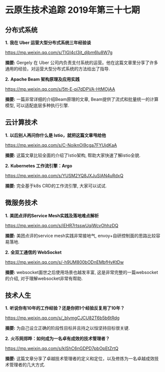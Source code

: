 # 云原生技术追踪 2019年第三十七期
## 分布式系统
**1.** **我在 Uber 运营大型分布式系统三年经验谈**

https://mp.weixin.qq.com/s/TIGI4cI3jt_djbm6Iu8W7g

**摘要:** Gergely 在 Uber 公司内负责支付系统的运营。他在这篇文章里分享了许多通用的经验，对运营大型分布式系统的方法给出了指导.

**2.** **Apache Beam 架构原理及应用实践**

https://mp.weixin.qq.com/s/5tt-E-pi7dDPVA-HtMOjAA

**摘要:** 一篇非常详细的介绍Beam原理的文章, Beam提供了流式和批量统一的计算模型, 可以适配底层多种执行引擎.

## 云计算技术
**1.** **以后别人再问你什么是 Istio，就把这篇文章甩给他**

https://mp.weixin.qq.com/s/C-NoiknOj9cga7FYUjdKaA

**摘要:** 这篇文章比较全面的介绍了Istio架构, 帮助大家快速了解istio全貌.

**2.** **Kubernetes 工作流引擎：Argo**

https://mp.weixin.qq.com/s/YUSM2YQ8JXJuSlAN4uRdxQ

**摘要:** 完全基于k8s CRD的工作流引擎, 大家可以试试.

## 微服务技术
**1.** **美团点评的Service Mesh实践及落地难点解析**

https://mp.weixin.qq.com/s/iEHR7rtsswUqiWcvOhhzDQ

**摘要:** 美团点评的service mesh实践非常接地气, envoy+自研控制面的思路比较容易落地.

**2.** **全双工通信的 WebSocket**

https://mp.weixin.qq.com/s/-h9UM800bODnEMbfHvKtDw

**摘要:** websocket面世之后使用场景也越发丰富, 这是非常完整的一篇websocket的介绍, 对于理解websocket非常有帮助.

## 技术人生
**1.** **听说你有10年的工作经验？还是你把1个经验反复用了10年？**

https://mp.weixin.qq.com/s/_blvmgCJCU82T6b5b6tRdg

**摘要:** 为自己设立正确的阶段性目标并且持之以恒坚持目标很关键.

**2.** **⽕币⽹郑晔：如何成为一名卓有成效的技术管理者？**

https://mp.weixin.qq.com/s/kIShC6nGDPD7pbOpEtZrtQ

**摘要:** 这篇文章分享了卓越技术管理者的定义和定位，以及修炼为一名卓越成效技术管理者的几大方式.
